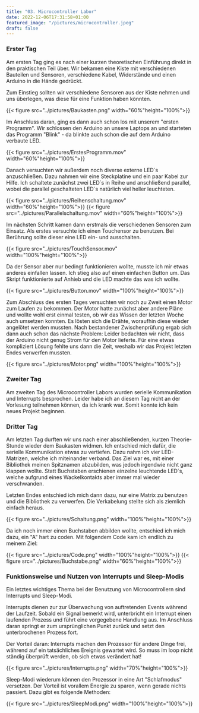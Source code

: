 ```yaml
---
title: "03. Microcontroller Labor"
date: 2022-12-06T17:31:58+01:00
featured_image: "/pictures/microcontroller.jpeg"
draft: false
---
```


### Erster Tag

Am ersten Tag ging es nach einer kurzen theoretischen Einführung direkt in den praktischen Teil über.
Wir bekamen eine Kiste mit verschiedenen Bauteilen und Sensoren, verschiedene Kabel, Widerstände und einen Arduino in die Hände gedrückt. 

Zum Einstieg sollten wir verschiedene Sensoren aus der Kiste nehmen und uns überlegen, was diese für eine Funktion haben könnten.

{{< figure src="../pictures/Baukasten.png" width="60%"height="100%">}}

Im Anschluss daran, ging es dann auch schon los mit unserem "ersten Programm".
Wir schlossen den Arduino an unsere Laptops an und starteten das Programm "Blink" - da blinkte auch schon die auf dem Arduino verbaute LED.

{{< figure src="../pictures/ErstesProgramm.mov" width="60%"height="100%">}}


Danach versuchten wir außerdem noch diverse externe LED´s anzuschließen. Dazu nahmen wir eine Steckplatine und ein paar Kabel zur Hilfe. 
Ich schaltete zunächst zwei LED´s in Reihe und anschließend parallel, wobei die parallel geschalteten LED´s natürlich viel heller leuchteten.

{{< figure src="../pictures/Reihenschaltung.mov" width="60%"height="100%">}}
{{< figure src="../pictures/Parallelschaltung.mov" width="60%"height="100%">}}

Im nächsten Schritt kamen dann erstmals die verschiedenen Sensoren zum Einsatz. 
Als erstes versuchte ich einen Touchensor zu benutzen. Bei Berührung sollte dieser eine LED ein- und ausschalten.

{{< figure src="../pictures/TouchSensor.mov" width="100%"height="100%">}}


Da der Sensor aber nur bedingt funktionieren wollte, musste ich mir etwas anderes einfallen lassen.
Ich stieg also auf einen einfachen Button um. 
Das Skript funktionierte auf Anhieb und die LED machte das was ich wollte.

{{< figure src="../pictures/Button.mov" width="100%"height="100%">}}



Zum Abschluss des ersten Tages versuchten wir noch zu Zweit einen Motor zum Laufen zu bekommen. 
Der Motor hatte zunächst aber andere Pläne und wollte wohl erst einmal testen, ob wir das Wissen der letzten Woche auch umsetzen konnten. Es lösten sich die Drähte, woraufhin diese wieder angelötet werden mussten.
Nach bestandener Zwischenprüfung ergab sich dann auch schon das nächste Problem: 
Leider bedachten wir nicht, dass der Arduino nicht genug Strom für den Motor lieferte.
Für eine etwas kompliziert Lösung fehlte uns dann die Zeit, weshalb wir das Projekt letzten Endes verwerfen mussten.


{{< figure src="../pictures/Motor.png" width="100%"height="100%">}}



### Zweiter Tag

Am zweiten Tag des Microcontroller Labors wurden serielle Kommunikation und Interrupts besprochen.
Leider habe ich an diesem Tag nicht an der Vorlesung teilnehmen können, da ich krank war. Somit konnte ich kein neues Projekt beginnen.  



### Dritter Tag

Am letzten Tag durften wir uns nach einer abschließenden, kurzen Theorie-Stunde wieder dem Baukasten widmen. 
Ich entschied mich dafür, die serielle Kommunikation etwas zu vertiefen. Dazu nahm ich vier LED-Matrizen, welche ich miteinander verband.
Das Ziel war es, mit einer Bibliothek meinen Spitznamen abzubilden, was jedoch irgendwie nicht ganz klappen wollte. Statt Buchstaben erschienen einzelne leuchtende LED´s, welche aufgrund eines Wackelkontakts aber immer mal wieder verschwanden.

Letzten Endes entschied ich mich dann dazu, nur eine Matrix zu benutzen und die Bibliothek zu verwerfen. Die Verkabelung stellte sich als ziemlich einfach heraus.

{{< figure src="../pictures/Schaltung.png" width="100%"height="100%">}}

Da ich noch immer einen Buchstaben abbilden wollte, entschied ich mich dazu, ein "A" hart zu coden.
Mit folgendem Code kam ich endlich zu meinem Ziel:

{{< figure src="../pictures/Code.png" width="100%"height="100%">}}
{{< figure src="../pictures/Buchstabe.png" width="60%"height="100%">}}


### Funktionsweise und Nutzen von Interrupts und Sleep-Modis

Ein letztes wichtiges Thema bei der Benutzung von Microcontrollern sind Interrupts und Sleep-Modi.

Interrupts dienen zur zur Überwachung von auftretenden Events während der Laufzeit. Sobald ein Signal bemerkt wird, unterbricht ein Interrupt einen laufenden Prozess und führt eine vorgegebene Handlung aus. Im Anschluss daran springt er zum ursprünglichen Punkt zurück und setzt den unterbrochenen Prozess fort.

Der Vorteil daran: Interrupts machen den Prozessor für andere Dinge frei, während auf ein tatsächliches Ereignis gewartet wird. So muss im loop nicht ständig überprüft werden, ob sich etwas verändert hat!

{{< figure src="../pictures/Interrupts.png" width="70%"height="100%">}}


Sleep-Modi wiederum können den Prozessor in eine Art "Schlafmodus" versetzen. Der Vorteil ist vorallem Energie zu sparen, wenn gerade nichts passiert. Dazu gibt es folgende Methoden:

{{< figure src="../pictures/SleepModi.png" width="100%"height="100%">}}




